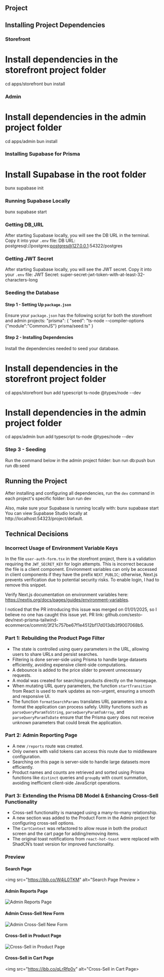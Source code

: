 ## Project

## Installing Project Dependencies

### Storefront
# Install dependencies in the storefront project folder
cd apps/storefront
bun install

### Admin
# Install dependencies in the admin project folder
cd apps/admin
bun install

### Installing Supabase for Prisma
# Install Supabase in the root folder
bunx supabase init

### Running Supabase Locally
bunx supabase start

### Getting DB_URL
After starting Supabase locally, you will see the DB URL in the terminal. Copy it into your `.env` file:
DB URL: postgresql://postgres:postgres@127.0.0.1:54322/postgres

### Getting JWT Secret
After starting Supabase locally, you will see the JWT secret. Copy it into your `.env` file:
JWT Secret: super-secret-jwt-token-with-at-least-32-characters-long

### Seeding the Database
#### Step 1 - Setting Up `package.json`
Ensure your `package.json` has the following script for both the storefront and admin projects:
"prisma": {
  "seed": "ts-node --compiler-options {\"module\":\"CommonJS\"} prisma/seed.ts"
}

#### Step 2 - Installing Dependencies
Install the dependencies needed to seed your database.

# Install dependencies in the storefront project folder
cd apps/storefront
bun add typescript ts-node @types/node --dev

# Install dependencies in the admin project folder
cd apps/admin
bun add typescript ts-node @types/node --dev

### Step 3 - Seeding
Run the command below in the admin project folder:
bun run db:push
bun run db:seed

## Running the Project
After installing and configuring all dependencies, run the `dev` command in each project's specific folder:
bun run dev

Also, make sure your Supabase is running locally with:
bunx supabase start
You can view Supabase Studio locally at http://localhost:54323/project/default.

## Technical Decisions

### Incorrect Usage of Environment Variable Keys
In the file `user-auth-form.tsx` in the storefront project, there is a validation requiring the `JWT_SECRET_KEY` for login attempts. This is incorrect because the file is a client component. Environment variables can only be accessed in client components if they have the prefix `NEXT_PUBLIC`; otherwise, Next.js prevents verification due to potential security risks. To enable login, I had to remove this snippet.

Verify Next.js documentation on environment variables here: https://nextjs.org/docs/pages/guides/environment-variables.

I noticed that the PR introducing this issue was merged on 01/01/2025, so I believe no one has caught this issue yet. PR link: github.com/sesto-dev/next-prisma-tailwind-ecommerce/commit/3f21c757be67f1e4512bf17d013db3f9007068b5.

### Part 1: Rebuilding the Product Page Filter
- The state is controlled using query parameters in the URL, allowing users to share URLs and persist searches.
- Filtering is done server-side using Prisma to handle large datasets efficiently, avoiding expensive client-side computations.
- A debounce is added to the price slider to prevent unnecessary requests.
- A modal was created for searching products directly on the homepage.
- When mutating URL query parameters, the function `startTransition` from React is used to mark updates as non-urgent, ensuring a smooth and responsive UI.
- The function `formatSearchParams` translates URL parameters into a format the application can process safely. Utility functions such as `parseQueryParamToString`, `parseQueryParamToArray`, and `parseQueryParamToDate` ensure that the Prisma query does not receive unknown parameters that could break the application.

### Part 2: Admin Reporting Page
- A new `/reports` route was created.
- Only owners with valid tokens can access this route due to middleware configuration.
- Searching on this page is server-side to handle large datasets more efficiently.
- Product names and counts are retrieved and sorted using Prisma functions like `distinct` queries and `groupBy` with count summation, avoiding inefficient client-side JavaScript operations.

### Part 3: Extending the Prisma DB Model & Enhancing Cross-Sell Functionality
- Cross-sell functionality is managed using a many-to-many relationship.
- A new section was added to the Product Form in the Admin project for configuring cross-sell options.
- The `CartContext` was refactored to allow reuse in both the product screen and the cart page for adding/removing items.
- The original toast notifications from `react-hot-toast` were replaced with ShadCN’s toast version for improved functionality.

### Preview

#### Search Page
<img src="https://ibb.co/W4jL0TKM" alt="Search Page Preview >

#### Admin Reports Page
<img src="https://ibb.co/mC9fKMBs" alt="Admin Reports Page">

#### Admin Cross-Sell New Form
<img src="https://ibb.co/YFrWj2w8" alt="Admin Cross-Sell New Form">

#### Cross-Sell in Product Page
<img src="https://ibb.co/RGyPYc8S" alt="Cross-Sell in Product Page">

#### Cross-Sell in Cart Page
<img src="https://ibb.co/qLrRfp0v" alt="Cross-Sell in Cart Page>
